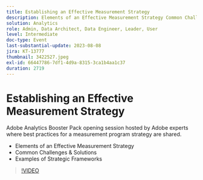 ```yaml
---
title: Establishing an Effective Measurement Strategy
description: Elements of an Effective Measurement Strategy Common Challenges & Solutions  Examples of Strategic Frameworks
solution: Analytics
role: Admin, Data Architect, Data Engineer, Leader, User
level: Intermediate
doc-type: Event
last-substantial-update: 2023-08-08
jira: KT-13777
thumbnail: 3422527.jpeg
exl-id: 66447786-7df1-4d9a-8315-3ca1b4aa1c37
duration: 2719
---
```

# Establishing an Effective Measurement Strategy

Adobe Analytics Booster Pack opening session hosted by Adobe experts where best practices for a measurement program strategy are shared.

* Elements of an Effective Measurement Strategy
* Common Challenges & Solutions
* Examples of Strategic Frameworks

>[!VIDEO](https://video.tv.adobe.com/v/3422527/?learn=on)
